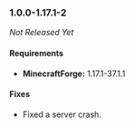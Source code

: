 ### 1.0.0-1.17.1-2

_Not Released Yet_

#### Requirements
- **MinecraftForge:** 1.17.1-37.1.1

#### Fixes

- Fixed a server crash.